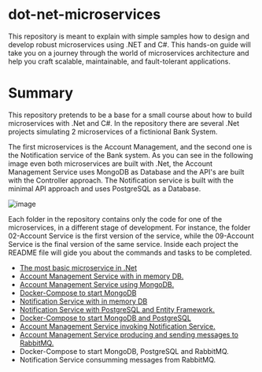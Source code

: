 # dot-net-microservices
This repository is meant to explain with simple samples how to design and develop robust microservices using .NET and C#. This hands-on guide will take you on a journey through the world of microservices architecture and help you craft scalable, maintainable, and fault-tolerant applications.

# Summary
This repository pretends to be a base for a small course about how to build microservices with .Net and C#. In the repository there are several .Net projects simulating 2 microservices of a fictinional Bank System.

The first microservices is the Account Management, and the second one is the Notification service of the Bank system. As you can see in the following image even both microservices are built with .Net, the Account Management Service uses MongoDB as Database and the API's are built with the Controller approach. The Notification service is built with the minimal API approach and uses PostgreSQL as a Database.

![image](https://github.com/Nattanahel-Chaves/dot-net-microservices/assets/118920372/85658d0a-9847-4fd2-a153-b63dba3f988a)

Each folder in the repository contains only the code for one of the microservices, in a different stage of development. For instance, the folder 02-Account Service is the first version of the service, while the 09-Account Service is the final version of the same service. Inside each project the README file will gide you about the commands and tasks to be completed.


- [The most basic microservice in .Net](https://github.com/Nattanahel-Chaves/dot-net-microservices/tree/main/01-Basic/src/01-basic#readme) 
- [Account Management Service with in memory DB.](https://github.com/Nattanahel-Chaves/dot-net-microservices/tree/main/02-AccountService/src/BestBank.AccountService#readme)
- [Account Management Service using MongoDB.](https://github.com/Nattanahel-Chaves/dot-net-microservices/tree/main/03-AccoutService/src/BestBank.AccountService#readme)
- [Docker-Compose to start MongoDB](https://github.com/Nattanahel-Chaves/dot-net-microservices/blob/main/04-Infrastructure/README.MD)
- [Notification Service with in memory DB](https://github.com/Nattanahel-Chaves/dot-net-microservices/blob/main/05-NotificationService/src/BestBank.NotificationService/README.MD)
- [Notification Service with PostgreSQL and Entity Framework.](https://github.com/Nattanahel-Chaves/dot-net-microservices/blob/main/06-NotificationService/src/BestBank.NotificationService/README.md)
- [Docker-Compose to start MongoDB and PostgreSQL](https://github.com/Nattanahel-Chaves/dot-net-microservices/blob/main/07-Infrastructure/README.md)
- [Account Management Service invoking Notification Service.](https://github.com/Nattanahel-Chaves/dot-net-microservices/blob/main/08-AccoutService/src/BestBank.AccountService/README.md)
- [Account Management Service producing and sending messages to RabbitMQ.](https://github.com/Nattanahel-Chaves/dot-net-microservices/blob/main/09-AccoutService/src/BestBank.AccountService/README.md)
- Docker-Compose to start MongoDB, PostgreSQL and RabbitMQ.
- Notification Service consumming messages from RabbitMQ.


